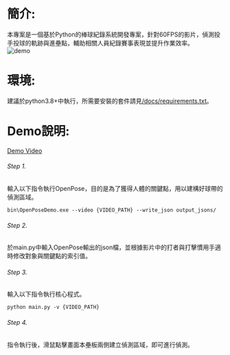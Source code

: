 # 簡介:
本專案是一個基於Python的棒球紀錄系統開發專案，針對60FPS的影片，偵測投手投球的軌跡與進壘點，輔助相關人員紀錄賽事表現並提升作業效率。    
![demo](https://github.com/user-attachments/assets/274f601f-6839-482b-92c7-ebac2615efbe)  
# 環境:
建議於python3.8+中執行，所需要安裝的套件請見[/docs/requirements.txt](https://github.com/C-H-Chen/baseball-trajectory-recorder/blob/main/docs/requirements.txt)。  
# Demo說明:
[Demo Video](https://github.com/user-attachments/assets/42b28758-cf5d-45fa-8b9e-b0cd29813e38)    
######  Step 1.  
輸入以下指令執行OpenPose，目的是為了獲得人體的關鍵點，用以建構好球帶的偵測區域。 

    bin\OpenPoseDemo.exe --video {VIDEO_PATH} --write_json output_jsons/       
######  Step 2.
於main.py中輸入OpenPose輸出的json檔，並根據影片中的打者與打擊慣用手適時修改對象與關鍵點的索引值。
######  Step 3.
輸入以下指令執行核心程式。

    python main.py -v {VIDEO_PATH}  
######  Step 4. 
指令執行後，滑鼠點擊畫面本壘板兩側建立偵測區域，即可進行偵測。  
